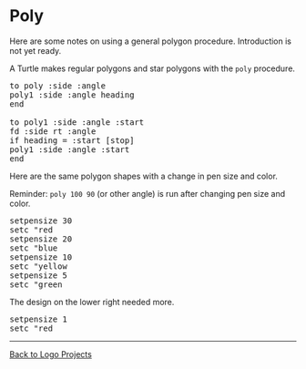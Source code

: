 # Poly

Here are some notes on using a general polygon procedure. Introduction
is not yet ready.

A Turtle makes regular polygons and star polygons with the `poly` procedure.

<pre>
to poly :side :angle
poly1 :side :angle heading
end

to poly1 :side :angle :start
fd :side rt :angle
if heading = :start [stop]
poly1 :side :angle :start
end
</pre>

Here are the same polygon shapes with a change in pen size and color.

Reminder: `poly 100 90` (or other angle) is run after changing pen
size and color.

<pre>
setpensize 30
setc "red
setpensize 20
setc "blue
setpensize 10
setc "yellow
setpensize 5
setc "green
</pre>

The design on the lower right needed more.

<pre>
setpensize 1
setc "red
</pre>

----
[Back to Logo Projects](../LogoProjects.md)
